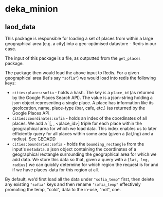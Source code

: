 # deka_minion
## laod_data

This package is responsible for loading a set of places from within a large geographical area (e.g. a city) into
a geo-optimised datastore - Redis in our case.

The input of this package is a file, as outputted from the `get_places` package.


The package then would load the above input to Redis.
For a given geographical area (let's say `"sofia"`) we would load into redis the following keys:
* `cities:places:sofia` - holds a hash. The key is a `place_id` (as returned by the Google Places Search API). The
value is a json-string holding a json object representing a single place. A place has information like its geolocation,
name, place-type (bar, cafe, etc.) (as returned by the Google Places API.
* `cities:coordinates:sofia` - holds an index of the coordinates of all places. We add a `[<lat>, <lng>, <place_id>] triple
for each place within the geographical area for which we load data. This index enables us to later efficiently query
for all places within some area (given a (lat,lng) and a radius). See  [GEOADD](https://redis.io/commands/geoadd)
* `cities:boundaries:sofia` - holds the `bounding_rectangle` from the input's `metadata`. a json object containing the coordinates of a geographical rectangle surrounding the geographical area for which we add data.
We store this data so that, given a query with a `[lat, lng, radius]` we can quickly determine for which region the request is for and if we have places-data for this region at all.

By default, we'd first load all the data under `"sofia_temp"` first, then delete any existing `"sofia"` keys and then
rename `"sofia_temp"` effectively promoting the temp, "cold", data to the in-use, "hot", one.